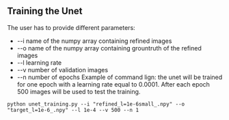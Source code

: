## Training the Unet
The user has to provide different parameters:
* --i name of the numpy array containing refined images
* --o name of the numpy array containing grountruth of the refined images
* --l learning rate 
* --v number of validation images
* --n number of epochs
  Example of command lign: the unet will be trained for one epoch with a learning rate equal to 0.0001. After each epoch 500 images will be used to test the training.
```
python unet_training.py --i "refined_l=1e-6small_.npy" --o "target_l=1e-6_.npy" --l 1e-4 --v 500 --n 1
```
